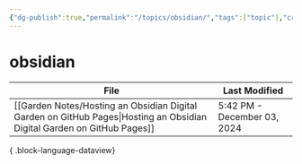 ```yaml
---
{"dg-publish":true,"permalink":"/topics/obsidian/","tags":["topic"],"created":"2024-12-03T17:28","updated":"2024-12-03T17:29"}
---
```


# obsidian

| File                                                                                                                       | Last Modified               |
| -------------------------------------------------------------------------------------------------------------------------- | --------------------------- |
| [[Garden Notes/Hosting an Obsidian Digital Garden on GitHub Pages\|Hosting an Obsidian Digital Garden on GitHub Pages]] | 5:42 PM - December 03, 2024 |

{ .block-language-dataview}



